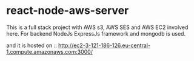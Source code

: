 # react-node-aws-server

This is a full stack project with AWS s3, AWS SES and AWS EC2 involved here.
For backend NodeJs ExpressJs framework and mongodb is used.

and it is hosted on ::
http://ec2-3-121-186-126.eu-central-1.compute.amazonaws.com:3000/
